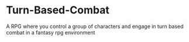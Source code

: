 # Turn-Based-Combat
A RPG where you control a group of characters and engage in turn based combat in a fantasy rpg environment
